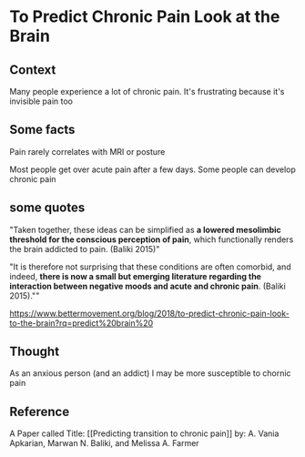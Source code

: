 # To Predict Chronic Pain Look at the Brain

## Context
Many people experience a lot of chronic pain.
It's frustrating because it's invisible pain too

## Some facts

Pain rarely correlates with MRI or posture

Most people get over acute pain after a few days.
Some people can develop chronic pain

## some quotes

"Taken together, these ideas can be simplified as **a lowered mesolimbic threshold for the conscious perception of pain**, which functionally renders the brain addicted to pain. (Baliki 2015)"

"It is therefore not surprising that these conditions are often comorbid, and indeed, **there is now a small but emerging literature regarding the interaction between negative moods and acute and chronic pain**. (Baliki 2015).""

https://www.bettermovement.org/blog/2018/to-predict-chronic-pain-look-to-the-brain?rq=predict%20brain%20

## Thought

As an anxious person (and an addict)
I may be more susceptible to chornic pain

## Reference
A Paper called 
Title:
[[Predicting transition to chronic pain]]
by:
A. Vania Apkarian, Marwan N. Baliki, and Melissa A. Farmer
